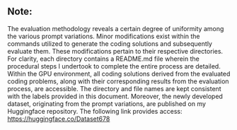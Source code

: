 ## Note:
The evaluation methodology reveals a certain degree of uniformity among the various prompt variations. Minor modifications exist within the commands utilized to generate the coding solutions and subsequently evaluate them. 
These modifications pertain to their respective directories. For clarity, each directory contains a README.md file wherein the procedural steps I undertook to complete the entire process are detailed. 
Within the GPU environment, all coding solutions derived from the evaluated coding problems, along with their corresponding results from the evaluation process, are accessible. 
The directory and file names are kept consistent with the labels provided in this document. Moreover, the newly developed dataset, originating from the prompt variations, are published on my Huggingface repository. 
The following link provides access: https://huggingface.co/Dataset678
